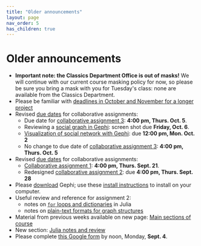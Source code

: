 ```yaml
---
title: "Older announcements"
layout: page
nav_order: 5
has_children: true
---
```



# Older announcements


- **Important note: the Classics Department Office is out of masks!**  We will continue with our current course masking policy for now, so please be sure you bring a mask with you for Tuesday's class: none are available from the Classics Department.
- Please be familiar with [deadlines in October and November for a longer project](./deadlines/)
- Revised [due dates](../deadlines/) for collaborative assignments:
    -  Due date for [collaborative assignment 3](../assignments/nb3/): **4:00 pm, Thurs. Oct. 5**.
    -  Reviewing a [social graph in Gephi](../assignments/gephi/): screen shot due **Friday, Oct. 6**.
    - [Visualization of social network with Gephi](../assignments/gephi/): due **12:00 pm, Mon. Oct. 2**
    - No change to due date of [collaborative assignment 3](../assignments/nb3/): **4:00 pm, Thurs. Oct. 5**
- Revised [due dates](../deadlines/) for collaborative assignments:
    - [Collaborative assignment 1](./assignments/nb1/): **4:00 pm, Thurs. Sept. 21**.
    - Redesigned [collaborative assignment 2](../assignments/nb2/): due **4:00 pm, Thurs. Sept. 28**
- Please [download](https://gephi.org/users/download/) Gephi; use these [install instructions](https://gephi.org/users/install/) to install on your computer.
- Useful review and reference for assignment 2:
    - notes on [`for` loops and dictionaries](../julia/julia-loops-dictionaries.html) in Julia
    - notes on [plain-text formats for graph structures](../julia/graph-formats/)
- Material from previous weeks available on new page: [Main sections of course](../modules/)
- New section: [Julia notes and review](../julia/)
- Please complete [this Google form](https://forms.gle/MQR2iGSxoD3VAKWX7) by noon, Monday, **Sept. 4**.

